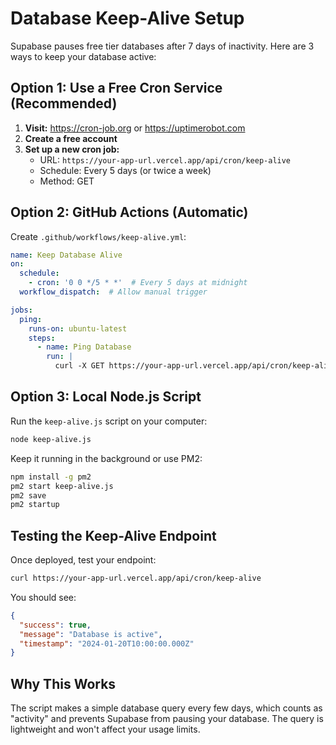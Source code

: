# Database Keep-Alive Setup

Supabase pauses free tier databases after 7 days of inactivity. Here are 3 ways to keep your database active:

## Option 1: Use a Free Cron Service (Recommended)

1. **Visit:** https://cron-job.org or https://uptimerobot.com
2. **Create a free account**
3. **Set up a new cron job:**
   - URL: `https://your-app-url.vercel.app/api/cron/keep-alive`
   - Schedule: Every 5 days (or twice a week)
   - Method: GET

## Option 2: GitHub Actions (Automatic)

Create `.github/workflows/keep-alive.yml`:

```yaml
name: Keep Database Alive
on:
  schedule:
    - cron: '0 0 */5 * *'  # Every 5 days at midnight
  workflow_dispatch:  # Allow manual trigger

jobs:
  ping:
    runs-on: ubuntu-latest
    steps:
      - name: Ping Database
        run: |
          curl -X GET https://your-app-url.vercel.app/api/cron/keep-alive
```

## Option 3: Local Node.js Script

Run the `keep-alive.js` script on your computer:

```bash
node keep-alive.js
```

Keep it running in the background or use PM2:

```bash
npm install -g pm2
pm2 start keep-alive.js
pm2 save
pm2 startup
```

## Testing the Keep-Alive Endpoint

Once deployed, test your endpoint:

```bash
curl https://your-app-url.vercel.app/api/cron/keep-alive
```

You should see:
```json
{
  "success": true,
  "message": "Database is active",
  "timestamp": "2024-01-20T10:00:00.000Z"
}
```

## Why This Works

The script makes a simple database query every few days, which counts as "activity" and prevents Supabase from pausing your database. The query is lightweight and won't affect your usage limits.